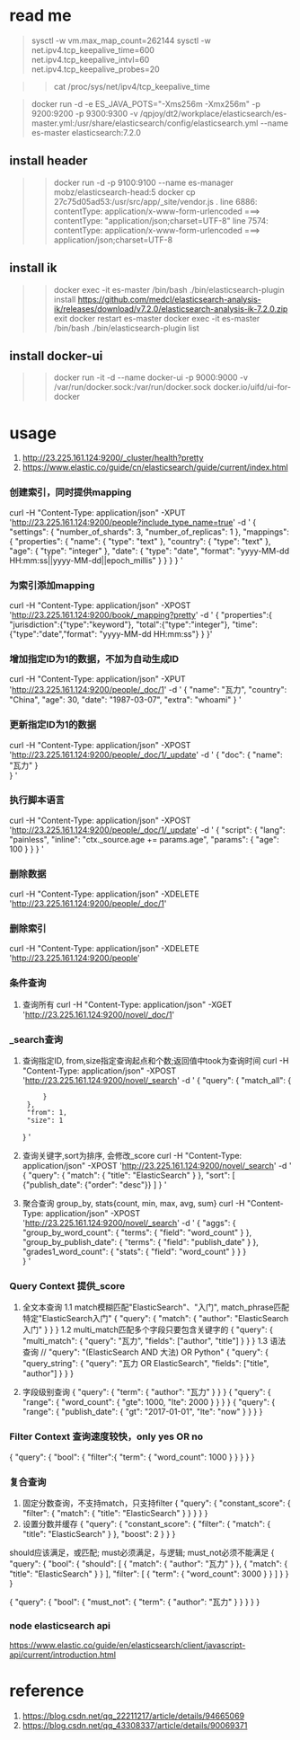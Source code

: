 # read me
> sysctl -w vm.max_map_count=262144
> sysctl -w \
  > net.ipv4.tcp_keepalive_time=600 \
  > net.ipv4.tcp_keepalive_intvl=60 \
  > net.ipv4.tcp_keepalive_probes=20

  >> cat /proc/sys/net/ipv4/tcp_keepalive_time
  
> docker run -d -e ES_JAVA_POTS="-Xms256m -Xmx256m" -p 9200:9200 -p 9300:9300 -v /qpjoy/dt2/workplace/elasticsearch/es-master.yml:/usr/share/elasticsearch/config/elasticsearch.yml --name es-master elasticsearch:7.2.0


## install header
>> docker run -d -p 9100:9100 --name es-manager  mobz/elasticsearch-head:5
>> docker cp 27c75d05ad53:/usr/src/app/_site/vendor.js .
>> line 6886: contentType: application/x-www-form-urlencoded  ===>  contentType: "application/json;charset=UTF-8"
>> line 7574: contentType: application/x-www-form-urlencoded  ===>  application/json;charset=UTF-8

## install ik
>> docker exec -it es-master /bin/bash
>> ./bin/elasticsearch-plugin  install https://github.com/medcl/elasticsearch-analysis-ik/releases/download/v7.2.0/elasticsearch-analysis-ik-7.2.0.zip
>> exit
>> docker restart es-master
>> docker exec -it es-master /bin/bash
>> ./bin/elasticsearch-plugin list

## install docker-ui
>> docker run -it -d --name docker-ui -p 9000:9000 -v /var/run/docker.sock:/var/run/docker.sock docker.io/uifd/ui-for-docker


# usage
1. http://23.225.161.124:9200/_cluster/health?pretty
2. https://www.elastic.co/guide/cn/elasticsearch/guide/current/index.html

### 创建索引，同时提供mapping
 curl -H "Content-Type: application/json" -XPUT
'http://23.225.161.124:9200/people?include_type_name=true' -d '
    {
        "settings": {
            "number_of_shards": 3,
            "number_of_replicas": 1
        },
        "mappings": {
            "properties": {
                "name": {
                    "type": "text"
                },
                "country": {
                    "type": "text"
                },
                "age": {
                    "type": "integer"
                },
                "date": {
                    "type": "date",
                    "format": "yyyy-MM-dd HH:mm:ss||yyyy-MM-dd||epoch_millis"
                }
            }
        }
    }
'

### 为索引添加mapping
curl -H "Content-Type: application/json" -XPOST 
'http://23.225.161.124:9200/book/_mapping?pretty' -d '
    {
            "properties":{
                    "jurisdiction":{"type":"keyword"},
                    "total":{"type":"integer"},
                    "time":{"type":"date","format": "yyyy-MM-dd HH:mm:ss"}
                    }
    }'

### 增加指定ID为1的数据，不加为自动生成ID
curl -H "Content-Type: application/json" -XPUT
'http://23.225.161.124:9200/people/_doc/1' -d '
    {
        "name": "瓦力",
        "country": "China",
        "age": 30,
        "date": "1987-03-07",
        "extra": "whoami"
    }
'

### 更新指定ID为1的数据
curl -H "Content-Type: application/json" -XPOST
'http://23.225.161.124:9200/people/_doc/1/_update' -d '
    {
        "doc": {
            "name": "瓦力"
        }        
    }
'

### 执行脚本语言
curl -H "Content-Type: application/json" -XPOST
'http://23.225.161.124:9200/people/_doc/1/_update' -d '
    {
        "script": {
            "lang": "painless",
            "inline": "ctx._source.age += params.age",
            "params": {
                "age": 100
            }
		}
	}
'

### 删除数据
curl -H "Content-Type: application/json" -XDELETE
'http://23.225.161.124:9200/people/_doc/1'

### 删除索引
curl -H "Content-Type: application/json" -XDELETE
'http://23.225.161.124:9200/people'

### 条件查询
1. 查询所有
curl -H "Content-Type: application/json" -XGET
'http://23.225.161.124:9200/novel/_doc/1'

### _search查询
1. 查询指定ID, from,size指定查询起点和个数;返回值中took为查询时间
curl -H "Content-Type: application/json" -XPOST
'http://23.225.161.124:9200/novel/_search' -d '
    {
        "query": {
            "match_all": {
                
            }
        },
        "from": 1,
        "size": 1
    }
'

2. 查询关键字,sort为排序, 会修改_score
curl -H "Content-Type: application/json" -XPOST
'http://23.225.161.124:9200/novel/_search' -d '
    {
        "query": {
            "match": {
                "title": "ElasticSearch"
            }
        },
        "sort": [
            {"publish_date": {"order": "desc"}}
        ]
    }
'

3. 聚合查询 group_by, stats{count, min, max, avg, sum}
curl -H "Content-Type: application/json" -XPOST
'http://23.225.161.124:9200/novel/_search' -d '
    {
        "aggs": {
            "group_by_word_count": {
                "terms": {
                    "field": "word_count"
                }
            },
            "group_by_publish_date": {
                "terms": {
                    "field": "publish_date"
                }
            },
            "grades1_word_count": {
            	"stats": {
            		"field": "word_count"
            	}
            }
        }    
    }
'

### Query Context 提供_score
1. 全文本查询
1.1 match模糊匹配"ElasticSearch"、"入门", match_phrase匹配特定"ElasticSearch入门"
{
	"query": {
		"match": {
			"author": "ElasticSearch入门"
		}
	}
}
1.2 multi_match匹配多个字段只要包含关键字的
{
	"query": {
		"multi_match": {
			"query": "瓦力",
			"fields": ["author", "title"]
		}
	}
}
1.3 语法查询
// "query": "(ElasticSearch AND 大法) OR Python"
{
	"query": {
		"query_string": {
			"query": "瓦力 OR ElasticSearch",
            "fields": ["title", "author"]
		}
	}
}

2. 字段级别查询
{
	"query": {
		"term": {
			"author": "瓦力"
		}
	}
}
{
	"query": {
		"range": {
			"word_count": {
				"gte": 1000,
				"lte": 2000
			}
		}
	}
}
{
	"query": {
		"range": {
			"publish_date": {
				"gt": "2017-01-01",
				"lte": "now"
			}
		}
	}
}






### Filter Context 查询速度较快，only yes OR no
{
	"query": {
		"bool": {
			"filter":{
				"term": {
					"word_count": 1000
				}
			}
		}
	}
}

### 复合查询
1. 固定分数查询，不支持match，只支持filter
{
	"query": {
		"constant_score": {
			"filter": {
				"match": {
					"title": "ElasticSearch"
				}
			}
		}
	}
}
2. 设置分数并缓存 
{
	"query": {
		"constant_score": {
			"filter": {
				"match": {
					"title": "ElasticSearch"
				}
			},
			"boost": 2
		}
	}
}

should应该满足，或匹配; must必须满足，与逻辑; must_not必须不能满足
{
	"query": {
		"bool": {
			"should": [
				{
					"match": {
						"author": "瓦力"
					}
				},
				{
					"match": {
						"title": "ElasticSearch"
					}
				}
			],
            "filter": [
				{
					"term": {
						"word_count": 3000
					}
				}
			]
		}
	}
}

{
	"query": {
		"bool": {
			"must_not": {
				"term": {
					"author": "瓦力"
				}
			}
		}
	}
}

### node elasticsearch api
https://www.elastic.co/guide/en/elasticsearch/client/javascript-api/current/introduction.html

# reference
1. https://blog.csdn.net/qq_22211217/article/details/94665069
2. https://blog.csdn.net/qq_43308337/article/details/90069371
